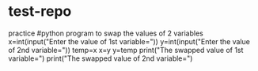 # test-repo
practice
#python program to swap the values of 2 variables
x=int(input("Enter the value of 1st variable="))
y=int(input("Enter the value of 2nd variable="))
temp=x
x=y
y=temp
print("The swapped value of 1st variable=")
print("The swapped value of 2nd variable=")


